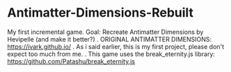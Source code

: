 # Antimatter-Dimensions-Rebuilt
My first incremental game. Goal: Recreate Antimatter Dimensions by Hevipelle (and make it better?)
.
ORIGINAL ANTIMATTER DIMENSIONS:
https://ivark.github.io/
.
As i said earlier, this is my first project, please don't expect too much from me.
.
This game uses the break_eternity.js library: https://github.com/Patashu/break_eternity.js
